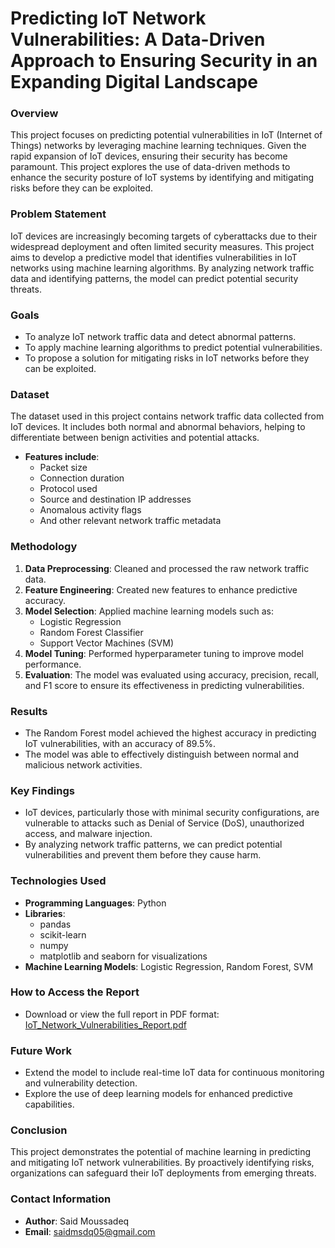 # Predicting IoT Network Vulnerabilities: A Data-Driven Approach to Ensuring Security in an Expanding Digital Landscape

### Overview
This project focuses on predicting potential vulnerabilities in IoT (Internet of Things) networks by leveraging machine learning techniques. Given the rapid expansion of IoT devices, ensuring their security has become paramount. This project explores the use of data-driven methods to enhance the security posture of IoT systems by identifying and mitigating risks before they can be exploited.

### Problem Statement
IoT devices are increasingly becoming targets of cyberattacks due to their widespread deployment and often limited security measures. This project aims to develop a predictive model that identifies vulnerabilities in IoT networks using machine learning algorithms. By analyzing network traffic data and identifying patterns, the model can predict potential security threats.

### Goals
- To analyze IoT network traffic data and detect abnormal patterns.
- To apply machine learning algorithms to predict potential vulnerabilities.
- To propose a solution for mitigating risks in IoT networks before they can be exploited.

### Dataset
The dataset used in this project contains network traffic data collected from IoT devices. It includes both normal and abnormal behaviors, helping to differentiate between benign activities and potential attacks.

- **Features include**:
  - Packet size
  - Connection duration
  - Protocol used
  - Source and destination IP addresses
  - Anomalous activity flags
  - And other relevant network traffic metadata

### Methodology
1. **Data Preprocessing**: Cleaned and processed the raw network traffic data.
2. **Feature Engineering**: Created new features to enhance predictive accuracy.
3. **Model Selection**: Applied machine learning models such as:
   - Logistic Regression
   - Random Forest Classifier
   - Support Vector Machines (SVM)
4. **Model Tuning**: Performed hyperparameter tuning to improve model performance.
5. **Evaluation**: The model was evaluated using accuracy, precision, recall, and F1 score to ensure its effectiveness in predicting vulnerabilities.

### Results
- The Random Forest model achieved the highest accuracy in predicting IoT vulnerabilities, with an accuracy of 89.5%.
- The model was able to effectively distinguish between normal and malicious network activities.
  
### Key Findings
- IoT devices, particularly those with minimal security configurations, are vulnerable to attacks such as Denial of Service (DoS), unauthorized access, and malware injection.
- By analyzing network traffic patterns, we can predict potential vulnerabilities and prevent them before they cause harm.

### Technologies Used
- **Programming Languages**: Python
- **Libraries**: 
  - pandas
  - scikit-learn
  - numpy
  - matplotlib and seaborn for visualizations
- **Machine Learning Models**: Logistic Regression, Random Forest, SVM

### How to Access the Report
- Download or view the full report in PDF format: [IoT_Network_Vulnerabilities_Report.pdf](./iot_network_vulnerabilities_report.pdf)

### Future Work
- Extend the model to include real-time IoT data for continuous monitoring and vulnerability detection.
- Explore the use of deep learning models for enhanced predictive capabilities.

### Conclusion
This project demonstrates the potential of machine learning in predicting and mitigating IoT network vulnerabilities. By proactively identifying risks, organizations can safeguard their IoT deployments from emerging threats.

### Contact Information
- **Author**: Said Moussadeq
- **Email**: saidmsdq05@gmail.com

